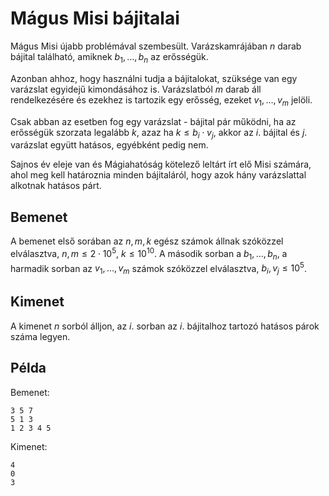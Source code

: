 # Mágus Misi bájitalai

Mágus Misi újabb problémával szembesült. Varázskamrájában $n$ darab bájital található, amiknek $b_1, \dots, b_n$ az erősségük.

Azonban ahhoz, hogy használni tudja a bájitalokat, szüksége van egy varázslat egyidejű kimondásához is. Varázslatból $m$ darab áll rendelkezésére és ezekhez is tartozik egy erősség, ezeket $v_1, \dots, v_m$ jelöli.

Csak abban az esetben fog egy varázslat - bájital pár működni, ha az erősségük szorzata legalább $k$, azaz ha $k \leq b_i \cdot v_j$, akkor az $i$. bájital és $j$. varázslat együtt hatásos, egyébként pedig nem.

Sajnos év eleje van és Mágiahatóság kötelező leltárt írt elő Misi számára, ahol meg kell határoznia minden bájitaláról, hogy azok hány varázslattal alkotnak hatásos párt.

## Bemenet

A bemenet első sorában az $n, m, k$ egész számok állnak szóközzel elválasztva, $n, m \leq 2 \cdot 10^5$, $k \leq 10^10$.
A második sorban a $b_1, \dots, b_n$, a harmadik sorban az $v_1, \dots, v_m$ számok szóközzel elválasztva, $b_i, v_j \leq 10^5$.

## Kimenet

A kimenet $n$ sorból álljon, az $i$. sorban az $i$. bájitalhoz tartozó hatásos párok száma legyen.

## Példa

Bemenet:
```
3 5 7
5 1 3
1 2 3 4 5
```

Kimenet:
```
4
0
3
```

